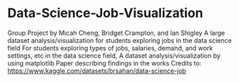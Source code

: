 # Data-Science-Job-Visualization
Group Project by Micah Cheng, Bridget Crampton, and Ian Shigley
A large dataset analysis/visualization for students exploring jobs in the data science field
For students exploring types of jobs, salaries, demand, and work settings, etc in the data science field, A dataset analysis/visualization by using matplotlib
Paper describing findings in the works
Credits to: https://www.kaggle.com/datasets/brsahan/data-science-job
